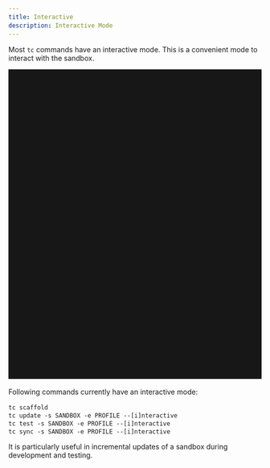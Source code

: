 ```yaml
---
title: Interactive
description: Interactive Mode
---
```


Most `tc` commands have an interactive mode. This is a convenient mode to interact with the sandbox.

[![Entity image]][Entity source]

[Entity image]: ../../../assets/interactive.gif
[Entity source]: ../../../assets/interactive.gif

Following commands currently have an interactive mode:

```
tc scaffold
tc update -s SANDBOX -e PROFILE --[i]nteractive
tc test -s SANDBOX -e PROFILE --[i]nteractive
tc sync -s SANDBOX -e PROFILE --[i]nteractive
```

It is particularly useful in incremental updates of a sandbox during development and testing.
